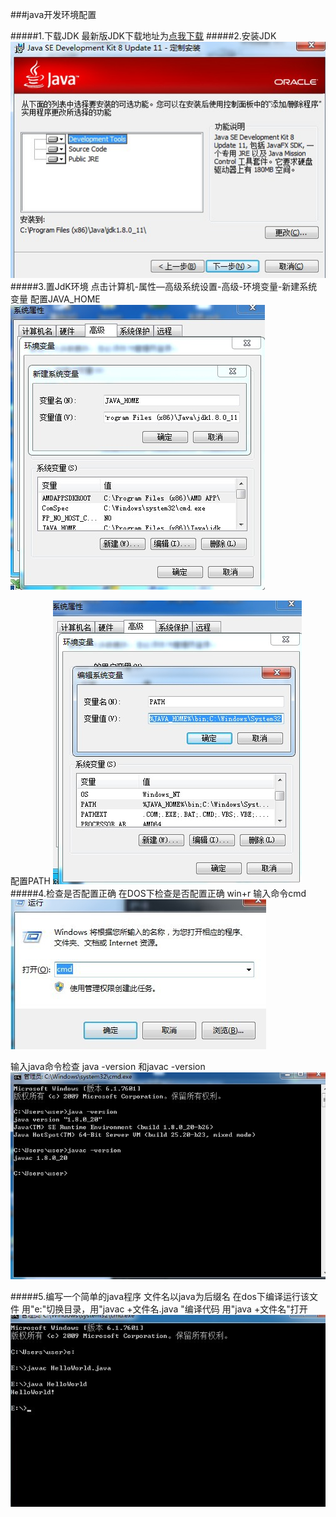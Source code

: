 ###java开发环境配置

#####1.下载JDK
最新版JDK下载地址为[点我下载][1]
#####2.安装JDK
![install][2]
#####3.置JdK环境
点击计算机-属性—高级系统设置-高级-环境变量-新建系统变量
配置JAVA_HOME
![install][3]

配置PATH
![install][4]
#####4.检查是否配置正确
在DOS下检查是否配置正确
win+r 输入命令cmd
![install][5]

输入java命令检查
java -version 和javac -version
![install][6]

#####5.编写一个简单的java程序
文件名以java为后缀名
在dos下编译运行该文件
用"e:"切换目录，用"javac +文件名.java "编译代码
用"java +文件名"打开
![install][7]



[1]:http://rj.baidu.com/soft/detail/14459.html?ald
[2]:1.1.jpg
[3]:1.2.jpg
[4]:1.3.jpg
[5]:1.4.jpg
[6]:1.5.jpg
[7]:1.6.jpg